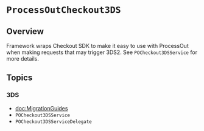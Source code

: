 # ``ProcessOutCheckout3DS``

## Overview

Framework wraps Checkout SDK to make it easy to use with ProcessOut when making requests that may trigger 3DS2. See
``POCheckout3DSService`` for more details.

## Topics

### 3DS

- <doc:MigrationGuides>
- ``POCheckout3DSService``
- ``POCheckout3DSServiceDelegate``

